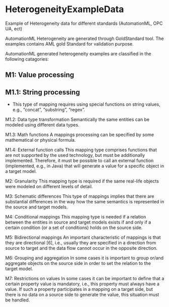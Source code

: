 # HeterogeneityExampleData
Example of Heterogeneity data for different standards (AutomationML, OPC UA, ect)

AutomationML Heterogeneity are generated through GoldStandard tool. The examples contains AML gold Standard for validation purpose.

AutomationML generated heterogeneity examples are classified in the following catagories:

## M1: Value processing

## M1.1: String processing
* This type of mapping requires using special functions on string values, e.g., “concat”, “substring”, “regex”.

M1.2: Data type transformation
Semantically the same entities can be modeled using different data types. 

M1.3: Math functions
A mappings processing can be specified by some mathematical or physical formula. 

M1.4: External function calls
This mapping type comprises functions that are not supported by the used technology, but must be additionally implemented. Therefore, it must be possible to call an external function (implemented, e.g., in Java) that will generate a value for a specific object in a target model.

M2: Granularity
This mapping type is required if the same real-life objects were modeled on different levels of detail. 

M3: Schematic differences
This type of mappings implies that there are substantial differences in the way how the same semantics is represented in the source and target models. 

M4: Conditional mappings
This mapping type is needed if a relation between the entities in source and target models exists if and only if a certain condition (or a set of conditions) holds on the source side. 

M5: Bidirectional mappings
An important characteristic of mappings is that they are directional [6], i.e., usually they are specified in a direction from source to target and the data flow cannot occur in the opposite direction. 

M6: Grouping and aggregation
In some cases it is important to group or/and aggregate objects on the source side in order to set the relation to the target model. 

M7: Restrictions on values
In some cases it can be important to define that a certain property value is mandatory, i.e., this property must always have a value. If such a property participates in a mapping on a target side, but there is no data on a source side to generate the value, this situation must be handled. 
